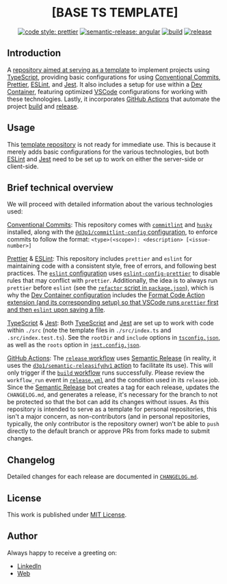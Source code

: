 <div align=center>

# [BASE TS TEMPLATE]

[![code style: prettier](https://img.shields.io/badge/code_style-prettier-ff69b4.svg)](https://github.com/prettier/prettier)
[![semantic-release: angular](https://img.shields.io/badge/semantic--release-angular-e10079?logo=semantic-release)](https://github.com/semantic-release/semantic-release)
[![build](https://github.com/d3p1/base-ts-template/actions/workflows/build.yml/badge.svg)](https://github.com/d3p1/base-ts-template/actions/workflows/build.yml)
[![release](https://github.com/d3p1/base-ts-template/actions/workflows/release.yml/badge.svg)](https://github.com/d3p1/base-ts-template/actions/workflows/release.yml)

</div>

## Introduction

A [repository aimed at serving as a template](https://docs.github.com/en/repositories/creating-and-managing-repositories/creating-a-repository-from-a-template) to implement projects using [TypeScript](https://www.typescriptlang.org/), providing basic configurations for using [Conventional Commits](https://www.conventionalcommits.org/en/v1.0.0/), [Prettier](https://prettier.io/), [ESLint](https://eslint.org/), and [Jest](https://jestjs.io/). It also includes a setup for use within a [Dev Container](https://code.visualstudio.com/docs/devcontainers/containers), featuring optimized [VSCode](https://code.visualstudio.com/) configurations for working with these technologies. Lastly, it incorporates [GitHub Actions](https://github.com/features/actions) that automate the project [build](./.github/workflows/build.yml) and [release](./.github/workflows/release.yml).

## Usage

This [template repository](https://docs.github.com/en/repositories/creating-and-managing-repositories/creating-a-repository-from-a-template) is not ready for immediate use. This is because it merely adds basic configurations for the various technologies, but both [ESLint](https://eslint.org/) and [Jest](https://jestjs.io/) need to be set up to work on either the server-side or client-side.

## Brief technical overview

We will proceed with detailed information about the various technologies used:

[Conventional Commits](https://www.conventionalcommits.org/en/v1.0.0/): This repository comes with [`commitlint`](https://commitlint.js.org/) and [`husky`](https://typicode.github.io/husky/) installed, along with the [`@d3p1/commitlint-config` configuration](https://github.com/d3p1/commitlint-config), to enforce commits to follow the format: `<type>(<scope>): <description> [<issue-number>]`

[Prettier](https://prettier.io/) & [ESLint](https://eslint.org/): This repository includes `prettier` and `eslint` for maintaining code with a consistent style, free of errors, and following best practices. The [`eslint` configuration](./.eslintrc.json) uses [`eslint-config-prettier`](https://github.com/prettier/eslint-config-prettier) to disable rules that may conflict with `prettier`. Additionally, the idea is to always run `prettier` before `eslint` (see the [`refactor` script in `package.json`](./package.json)), which is why the [Dev Container configuration](.devcontainer/devcontainer.json) includes the [Format Code Action extension (and its corresponding setup) so that VSCode runs `prettier` first and then `eslint` upon saving a file](https://marketplace.visualstudio.com/items?itemName=rohit-gohri.format-code-action).

[TypeScript](https://www.typescriptlang.org/) & [Jest](https://jestjs.io/): Both [TypeScript](https://www.typescriptlang.org/) and [Jest](https://jestjs.io/) are set up to work with code within `./src` (note the template files in `./src/index.ts` and `.src/index.test.ts`). See the `rootDir` and `include` options in [`tsconfig.json`](./tsconfig.json), as well as the `roots` option in [`jest.config.json`](./jest.config.json).

[GitHub Actions](https://github.com/features/actions): The [`release` workflow](.github/workflows/release.yml) uses [Semantic Release](https://github.com/semantic-release/semantic-release) (in reality, it uses the [`d3p1/semantic-releasify@v1` action](https://github.com/d3p1/semantic-releasify) to facilitate its use). This will only trigger if the [`build` workflow](.github/workflows/build.yml) runs successfully. Please review the `workflow_run` event in [`release.yml`](.github/workflows/release.yml) and the condition used in its `release` job. Since the [Semantic Release](https://github.com/semantic-release/semantic-release) bot creates a tag for each release, updates the `CHANGELOG.md`, and generates a release, it's necessary for the branch to not be protected so that the bot can add its changes without issues. As this repository is intended to serve as a template for personal repositories, this isn't a major concern, as non-contributors (and in personal repositories, typically, the only contributor is the repository owner) won't be able to `push` directly to the default branch or approve PRs from forks made to submit changes.

## Changelog

Detailed changes for each release are documented in [`CHANGELOG.md`](./CHANGELOG.md).

## License

This work is published under [MIT License](./LICENSE).

## Author

Always happy to receive a greeting on:

- [LinkedIn](https://www.linkedin.com/in/cristian-marcelo-de-picciotto/)
- [Web](https://d3p1.dev/)
